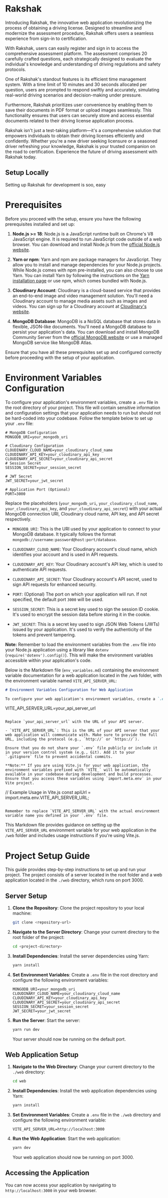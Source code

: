 
# Rakshak

Introducing Rakshak, the innovative web application revolutionizing the process of obtaining a driving license. Designed to streamline and modernize the assessment procedure, Rakshak offers users a seamless experience from sign-in to certification.

With Rakshak, users can easily register and sign in to access the comprehensive assessment platform. The assessment comprises 20 carefully crafted questions, each strategically designed to evaluate the individual's knowledge and understanding of driving regulations and safety protocols.

One of Rakshak's standout features is its efficient time management system. With a time limit of 10 minutes and 30 seconds allocated per question, users are prompted to respond swiftly and accurately, simulating real-world driving scenarios and decision-making under pressure.

Furthermore, Rakshak prioritizes user convenience by enabling them to save their documents in PDF format or upload images seamlessly. This functionality ensures that users can securely store and access essential documents related to their driving license application process.

Rakshak isn't just a test-taking platform—it's a comprehensive solution that empowers individuals to obtain their driving licenses efficiently and confidently. Whether you're a new driver seeking licensure or a seasoned driver refreshing your knowledge, Rakshak is your trusted companion on the road to certification. Experience the future of driving assessment with Rakshak today.


## Setup Locally
Setting up Rakshak for development is soo, easy
# Prerequisites

Before you proceed with the setup, ensure you have the following prerequisites installed and set up:

1. **Node.js >= 18**: Node.js is a JavaScript runtime built on Chrome's V8 JavaScript engine. It is required to run JavaScript code outside of a web browser. You can download and install Node.js from the [official Node.js website](https://nodejs.org/).

2. **Yarn or npm**: Yarn and npm are package managers for JavaScript. They allow you to install and manage dependencies for your Node.js projects. While Node.js comes with npm pre-installed, you can also choose to use Yarn. You can install Yarn by following the instructions on the [Yarn installation page](https://yarnpkg.com/getting-started/install) or use npm, which comes bundled with Node.js.

3. **Cloudinary Account**: Cloudinary is a cloud-based service that provides an end-to-end image and video management solution. You'll need a Cloudinary account to manage media assets such as images and videos. You can sign up for a Cloudinary account at [Cloudinary's website](https://cloudinary.com/).

4. **MongoDB Database**: MongoDB is a NoSQL database that stores data in flexible, JSON-like documents. You'll need a MongoDB database to persist your application's data. You can download and install MongoDB Community Server from the [official MongoDB website](https://www.mongodb.com/try/download/community) or use a managed MongoDB service like MongoDB Atlas.

Ensure that you have all these prerequisites set up and configured correctly before proceeding with the setup of your application.

# Environment Variables Configuration

To configure your application's environment variables, create a `.env` file in the root directory of your project. This file will contain sensitive information and configuration settings that your application needs to run but should not be hard-coded into your codebase. Follow the template below to set up your `.env` file:

```
# MongoDB Configuration
MONGODB_URI=your_mongodb_uri

# Cloudinary Configuration
CLOUDINARY_CLOUD_NAME=your_cloudinary_cloud_name
CLOUDINARY_API_KEY=your_cloudinary_api_key
CLOUDINARY_API_SECRET=your_cloudinary_api_secret
# Session Secret
SESSION_SECRET=your_session_secret

# JWT Secret
JWT_SECRET=your_jwt_secret

# Application Port (Optional)
PORT=3000
```

Replace the placeholders (`your_mongodb_uri`, `your_cloudinary_cloud_name`, `your_cloudinary_api_key`, and `your_cloudinary_api_secret`) with your actual MongoDB connection URI, Cloudinary cloud name, API key, and API secret respectively.

- `MONGODB_URI`: This is the URI used by your application to connect to your MongoDB database. It typically follows the format `mongodb://username:password@host:port/database`.

- `CLOUDINARY_CLOUD_NAME`: Your Cloudinary account's cloud name, which identifies your account and is used in API requests.

- `CLOUDINARY_API_KEY`: Your Cloudinary account's API key, which is used to authenticate API requests.

- `CLOUDINARY_API_SECRET`: Your Cloudinary account's API secret, used to sign API requests for enhanced security.

- `PORT`: (Optional) The port on which your application will run. If not specified, the default port `3000` will be used.

- `SESSION_SECRET`: This is a secret key used to sign the session ID cookie. It's used to encrypt the session data before storing it in the cookie.

- `JWT_SECRET`: This is a secret key used to sign JSON Web Tokens (JWTs) issued by your application. It's used to verify the authenticity of the tokens and prevent tampering.

**Note:** Remember to load the environment variables from the `.env` file into your Node.js application using a library like `dotenv` (`require('dotenv').config()`). This will make the environment variables accessible within your application's code.

Below is the Markdown file (`env_variables.md`) containing the environment variable documentation for a web application located in the `/web` folder, with the environment variable named `VITE_API_SERVER_URL`:

```markdown
# Environment Variables Configuration for Web Application

To configure your web application's environment variables, create a `.env` file in the root directory of your `/web` folder. This file will contain sensitive information and configuration settings that your web application needs to run but should not be hard-coded into your codebase. Follow the template below to set up your `.env` file:

```
VITE_API_SERVER_URL=your_api_server_url
```

Replace `your_api_server_url` with the URL of your API server.

- `VITE_API_SERVER_URL`: This is the URL of your API server that your web application will communicate with. Make sure to provide the full URL, including the protocol (e.g., `http://` or `https://`).

Ensure that you do not share your `.env` file publicly or include it in your version control system (e.g., Git). Add it to your `.gitignore` file to prevent accidental commits.

**Note:** If you are using Vite.js for your web application, the environment variables prefixed with `VITE_` will be automatically available in your codebase during development and build processes. Ensure that you access these variables using `import.meta.env` in your Vite project.

```
// Example Usage in Vite.js
const apiUrl = import.meta.env.VITE_API_SERVER_URL;
```

Remember to replace `VITE_API_SERVER_URL` with the actual environment variable name you defined in your `.env` file.

``` 

This Markdown file provides guidance on setting up the `VITE_API_SERVER_URL` environment variable for your web application in the `/web` folder and includes usage instructions if you're using Vite.js.

# Project Setup Guide

This guide provides step-by-step instructions to set up and run your project. The project consists of a server located in the root folder and a web application located in the `./web` directory, which runs on port 3000.

## Server Setup

1. **Clone the Repository**: Clone the project repository to your local machine:

    ```bash
    git clone <repository-url>
    ```

2. **Navigate to the Server Directory**: Change your current directory to the root folder of the project:

    ```bash
    cd <project-directory>
    ```

3. **Install Dependencies**: Install the server dependencies using Yarn:

    ```bash
    yarn install
    ```

4. **Set Environment Variables**: Create a `.env` file in the root directory and configure the following environment variables:

    ```plaintext
    MONGODB_URI=your_mongodb_uri
    CLOUDINARY_CLOUD_NAME=your_cloudinary_cloud_name
    CLOUDINARY_API_KEY=your_cloudinary_api_key
    CLOUDINARY_API_SECRET=your_cloudinary_api_secret
    SESSION_SECRET=your_session_secret
    JWT_SECRET=your_jwt_secret
    ```

5. **Run the Server**: Start the server:

    ```bash
    yarn run dev
    ```

    Your server should now be running on the default port.

## Web Application Setup

1. **Navigate to the Web Directory**: Change your current directory to the `./web` directory:

    ```bash
    cd web
    ```

2. **Install Dependencies**: Install the web application dependencies using Yarn:

    ```bash
    yarn install
    ```

3. **Set Environment Variables**: Create a `.env` file in the `./web` directory and configure the following environment variable:

    ```plaintext
    VITE_API_SERVER_URL=http://localhost:3000
    ```

4. **Run the Web Application**: Start the web application:

    ```bash
    yarn dev
    ```

    Your web application should now be running on port 3000.

## Accessing the Application

You can now access your application by navigating to `http://localhost:3000` in your web browser.